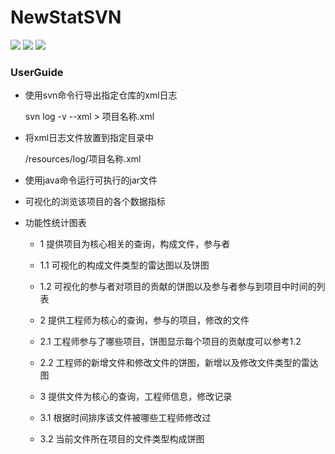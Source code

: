 # NewStatSVN


[![](https://img.shields.io/badge/%20LICENSE%20-%20GPL%20-%20red%20.svg)]()
[![](https://img.shields.io/badge/%20%20%20JAVA%20%20-%20%201.8%20%20-%20ORANGE%20.svg)]() [![](https://img.shields.io/badge/SPRINGBOOT-2.0.6-green.svg)]()


### UserGuide

* 使用svn命令行导出指定仓库的xml日志
    
    svn log -v --xml > 项目名称.xml 

* 将xml日志文件放置到指定目录中
    
    /resources/log/项目名称.xml

* 使用java命令运行可执行的jar文件

    

* 可视化的浏览该项目的各个数据指标


* 功能性统计图表
   - 1 提供项目为核心相关的查询，构成文件，参与者
   - 1.1 可视化的构成文件类型的雷达图以及饼图
   - 1.2 可视化的参与者对项目的贡献的饼图以及参与者参与到项目中时间的列表
   
   - 2 提供工程师为核心的查询，参与的项目，修改的文件
   - 2.1 工程师参与了哪些项目，饼图显示每个项目的贡献度可以参考1.2
   - 2.2 工程师的新增文件和修改文件的饼图，新增以及修改文件类型的雷达图
   
   - 3 提供文件为核心的查询，工程师信息，修改记录
   - 3.1 根据时间排序该文件被哪些工程师修改过
   - 3.2 当前文件所在项目的文件类型构成饼图



